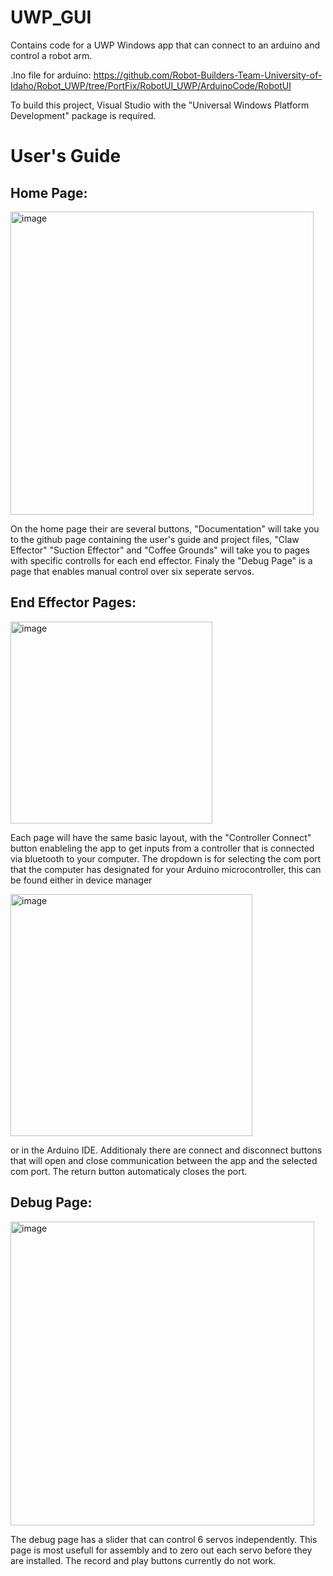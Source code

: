 # UWP_GUI

Contains code for a UWP Windows app that can connect to an arduino and control a robot arm.

.Ino file for arduino: https://github.com/Robot-Builders-Team-University-of-Idaho/Robot_UWP/tree/PortFix/RobotUI_UWP/ArduinoCode/RobotUI

To build this project, Visual Studio with the "Universal Windows Platform Development" package is required.

# User's Guide

## Home Page:
<img width="485" alt="image" src="https://user-images.githubusercontent.com/78044374/234441615-b5fbc13b-8cf0-4e0d-96be-eb892c57fdf3.png">

On the home page their are several buttons, "Documentation" will take you to the github page containing the user's guide and project files, "Claw Effector" "Suction Effector" and "Coffee Grounds" will take you to pages with specific controlls for each end effector. Finaly the "Debug Page" is a page that enables manual control over six seperate servos.


## End Effector Pages:
<img width="323" alt="image" src="https://user-images.githubusercontent.com/78044374/234442240-74ab08cb-c298-48cb-84fa-687921cad01e.png">

Each page will have the same basic layout, with the "Controller Connect" button enableling the app to get inputs from a controller that is connected via bluetooth to your computer. The dropdown is for selecting the com port that the computer has designated for your Arduino microcontroller, this can be found either in device manager

<img width="387" alt="image" src="https://user-images.githubusercontent.com/78044374/234442760-902201de-159a-4a95-a61d-86fc0f394e09.png">

or in the Arduino IDE. Additionaly there are connect and disconnect buttons that will open and close communication between the app and the selected com port. The return button automaticaly closes the port.


## Debug Page:
<img width="486" alt="image" src="https://user-images.githubusercontent.com/78044374/234443045-d59738cd-8149-4d1e-8a3c-03847bbfef4c.png">

The debug page has a slider that can control 6 servos independently. This page is most usefull for assembly and to zero out each servo before they are installed. The record and play buttons currently do not work.
